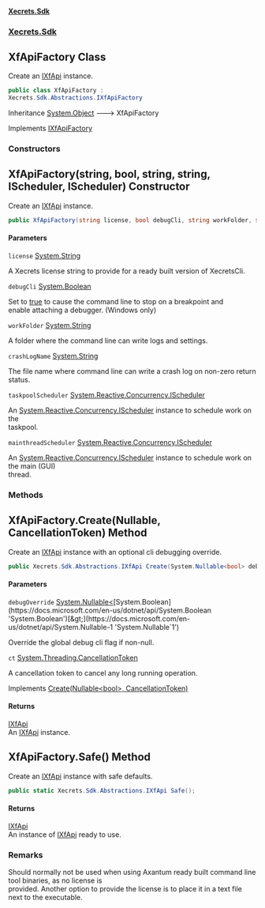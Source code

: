 #### [Xecrets.Sdk](index.md 'index')
### [Xecrets.Sdk](Xecrets.Sdk.md 'Xecrets.Sdk')

## XfApiFactory Class

Create an [IXfApi](Xecrets.Sdk.Abstractions.md#Xecrets.Sdk.Abstractions.IXfApi 'Xecrets.Sdk.Abstractions.IXfApi') instance.

```csharp
public class XfApiFactory :
Xecrets.Sdk.Abstractions.IXfApiFactory
```

Inheritance [System.Object](https://docs.microsoft.com/en-us/dotnet/api/System.Object 'System.Object') &#129106; XfApiFactory

Implements [IXfApiFactory](Xecrets.Sdk.Abstractions.md#Xecrets.Sdk.Abstractions.IXfApiFactory 'Xecrets.Sdk.Abstractions.IXfApiFactory')
### Constructors

<a name='Xecrets.Sdk.XfApiFactory.XfApiFactory(string,bool,string,string,System.Reactive.Concurrency.IScheduler,System.Reactive.Concurrency.IScheduler)'></a>

## XfApiFactory(string, bool, string, string, IScheduler, IScheduler) Constructor

Create an [IXfApi](Xecrets.Sdk.Abstractions.md#Xecrets.Sdk.Abstractions.IXfApi 'Xecrets.Sdk.Abstractions.IXfApi') instance.

```csharp
public XfApiFactory(string license, bool debugCli, string workFolder, string crashLogName, System.Reactive.Concurrency.IScheduler taskpoolScheduler, System.Reactive.Concurrency.IScheduler mainthreadScheduler);
```
#### Parameters

<a name='Xecrets.Sdk.XfApiFactory.XfApiFactory(string,bool,string,string,System.Reactive.Concurrency.IScheduler,System.Reactive.Concurrency.IScheduler).license'></a>

`license` [System.String](https://docs.microsoft.com/en-us/dotnet/api/System.String 'System.String')

A Xecrets license string to provide for a ready built version of XecretsCli.

<a name='Xecrets.Sdk.XfApiFactory.XfApiFactory(string,bool,string,string,System.Reactive.Concurrency.IScheduler,System.Reactive.Concurrency.IScheduler).debugCli'></a>

`debugCli` [System.Boolean](https://docs.microsoft.com/en-us/dotnet/api/System.Boolean 'System.Boolean')

Set to [true](https://docs.microsoft.com/en-us/dotnet/csharp/language-reference/builtin-types/bool 'https://docs.microsoft.com/en-us/dotnet/csharp/language-reference/builtin-types/bool') to cause the command line to stop on a breakpoint and  
            enable attaching a debugger. (Windows only)

<a name='Xecrets.Sdk.XfApiFactory.XfApiFactory(string,bool,string,string,System.Reactive.Concurrency.IScheduler,System.Reactive.Concurrency.IScheduler).workFolder'></a>

`workFolder` [System.String](https://docs.microsoft.com/en-us/dotnet/api/System.String 'System.String')

A folder where the command line can write logs and settings.

<a name='Xecrets.Sdk.XfApiFactory.XfApiFactory(string,bool,string,string,System.Reactive.Concurrency.IScheduler,System.Reactive.Concurrency.IScheduler).crashLogName'></a>

`crashLogName` [System.String](https://docs.microsoft.com/en-us/dotnet/api/System.String 'System.String')

The file name where command line can write a crash log on non-zero return  
            status.

<a name='Xecrets.Sdk.XfApiFactory.XfApiFactory(string,bool,string,string,System.Reactive.Concurrency.IScheduler,System.Reactive.Concurrency.IScheduler).taskpoolScheduler'></a>

`taskpoolScheduler` [System.Reactive.Concurrency.IScheduler](https://docs.microsoft.com/en-us/dotnet/api/System.Reactive.Concurrency.IScheduler 'System.Reactive.Concurrency.IScheduler')

An [System.Reactive.Concurrency.IScheduler](https://docs.microsoft.com/en-us/dotnet/api/System.Reactive.Concurrency.IScheduler 'System.Reactive.Concurrency.IScheduler') instance to schedule work on the  
            taskpool.

<a name='Xecrets.Sdk.XfApiFactory.XfApiFactory(string,bool,string,string,System.Reactive.Concurrency.IScheduler,System.Reactive.Concurrency.IScheduler).mainthreadScheduler'></a>

`mainthreadScheduler` [System.Reactive.Concurrency.IScheduler](https://docs.microsoft.com/en-us/dotnet/api/System.Reactive.Concurrency.IScheduler 'System.Reactive.Concurrency.IScheduler')

An [System.Reactive.Concurrency.IScheduler](https://docs.microsoft.com/en-us/dotnet/api/System.Reactive.Concurrency.IScheduler 'System.Reactive.Concurrency.IScheduler') instance to schedule work on the main (GUI)  
            thread.
### Methods

<a name='Xecrets.Sdk.XfApiFactory.Create(System.Nullable_bool_,System.Threading.CancellationToken)'></a>

## XfApiFactory.Create(Nullable<bool>, CancellationToken) Method

Create an [IXfApi](Xecrets.Sdk.Abstractions.md#Xecrets.Sdk.Abstractions.IXfApi 'Xecrets.Sdk.Abstractions.IXfApi') instance with an optional cli debugging override.

```csharp
public Xecrets.Sdk.Abstractions.IXfApi Create(System.Nullable<bool> debugOverride, System.Threading.CancellationToken ct);
```
#### Parameters

<a name='Xecrets.Sdk.XfApiFactory.Create(System.Nullable_bool_,System.Threading.CancellationToken).debugOverride'></a>

`debugOverride` [System.Nullable&lt;](https://docs.microsoft.com/en-us/dotnet/api/System.Nullable-1 'System.Nullable`1')[System.Boolean](https://docs.microsoft.com/en-us/dotnet/api/System.Boolean 'System.Boolean')[&gt;](https://docs.microsoft.com/en-us/dotnet/api/System.Nullable-1 'System.Nullable`1')

Override the global debug cli flag if non-null.

<a name='Xecrets.Sdk.XfApiFactory.Create(System.Nullable_bool_,System.Threading.CancellationToken).ct'></a>

`ct` [System.Threading.CancellationToken](https://docs.microsoft.com/en-us/dotnet/api/System.Threading.CancellationToken 'System.Threading.CancellationToken')

A cancellation token to cancel any long running operation.

Implements [Create(Nullable&lt;bool&gt;, CancellationToken)](Xecrets.Sdk.Abstractions.md#Xecrets.Sdk.Abstractions.IXfApiFactory.Create(System.Nullable_bool_,System.Threading.CancellationToken) 'Xecrets.Sdk.Abstractions.IXfApiFactory.Create(System.Nullable<bool>, System.Threading.CancellationToken)')

#### Returns
[IXfApi](Xecrets.Sdk.Abstractions.md#Xecrets.Sdk.Abstractions.IXfApi 'Xecrets.Sdk.Abstractions.IXfApi')  
An [IXfApi](Xecrets.Sdk.Abstractions.md#Xecrets.Sdk.Abstractions.IXfApi 'Xecrets.Sdk.Abstractions.IXfApi') instance.

<a name='Xecrets.Sdk.XfApiFactory.Safe()'></a>

## XfApiFactory.Safe() Method

Create an [IXfApi](Xecrets.Sdk.Abstractions.md#Xecrets.Sdk.Abstractions.IXfApi 'Xecrets.Sdk.Abstractions.IXfApi') instance with safe defaults.

```csharp
public static Xecrets.Sdk.Abstractions.IXfApi Safe();
```

#### Returns
[IXfApi](Xecrets.Sdk.Abstractions.md#Xecrets.Sdk.Abstractions.IXfApi 'Xecrets.Sdk.Abstractions.IXfApi')  
An instance of [IXfApi](Xecrets.Sdk.Abstractions.md#Xecrets.Sdk.Abstractions.IXfApi 'Xecrets.Sdk.Abstractions.IXfApi') ready to use.

### Remarks
Should normally not be used when using Axantum ready built command line tool binaries, as no license is  
provided. Another option to provide the license is to place it in a text file next to the executable.